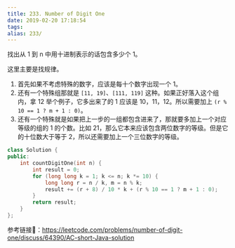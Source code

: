 ```yaml
---
title: 233. Number of Digit One
date: 2019-02-20 17:18:54
tags:
alias: 233/
---
```


找出从 1 到 n 中用十进制表示的话包含多少个 1。

<!--more-->

这里主要是找规律。
1. 首先如果不考虑特殊的数字，应该是每十个数字出现一个 1。
2. 还有一个特殊组那就是 `[11, 19]`、`[111, 119]` 这种。如果正好落入这个组内，拿 12 举个例子，它多出来了的 1 应该是 10，11，12。所以需要加上 `(r % 10 == 1 ? m + 1 : 0)`。
3. 还有一个特殊就是如果把上一步的一组都包含进来了，那就要多加上一个对应等级的组的 1 的个数。比如 21，那么它本来应该包含两位数字的等级。但是它的十位数大于等于 2，所以还需要加上一个三位数字的等级。

```cpp
class Solution {
public:
    int countDigitOne(int n) {
        int result = 0;
        for (long long k = 1; k <= n; k *= 10) {
            long long r = n / k, m = n % k;
            result += (r + 8) / 10 * k + (r % 10 == 1 ? m + 1 : 0);
        }
        return result;
    }
};
```

参考链接🔗：<https://leetcode.com/problems/number-of-digit-one/discuss/64390/AC-short-Java-solution>
